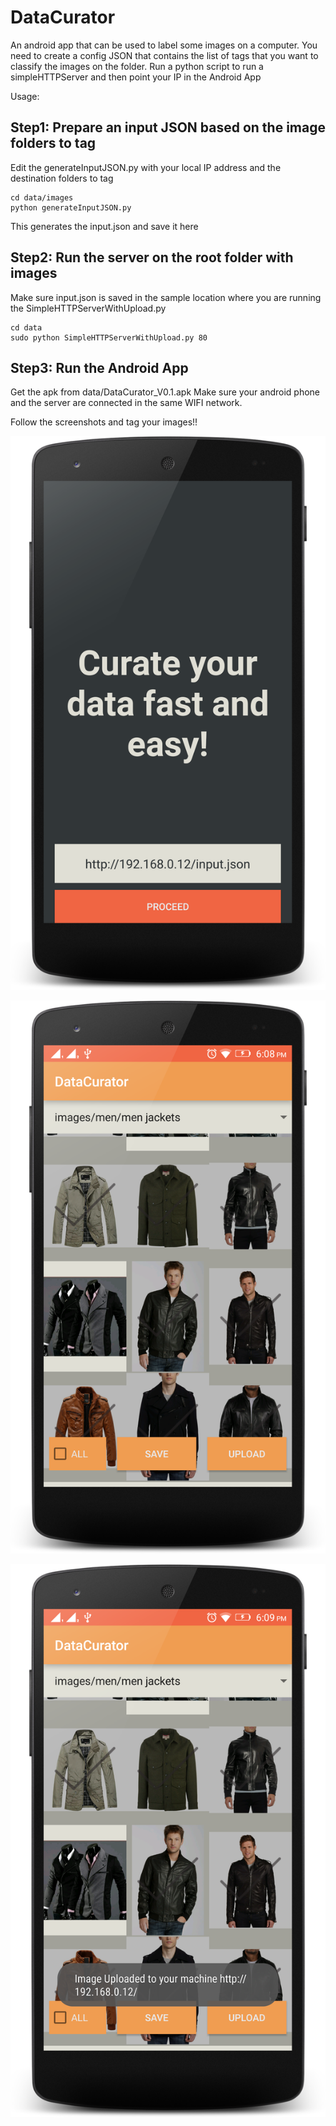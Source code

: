 # DataCurator
An android app that can be used to label some images on a computer. You need to create a config JSON that contains the list of tags that you want to classify the images on the folder. Run a python script to run a simpleHTTPServer and then point your IP in the Android App


Usage:

## Step1: Prepare an input JSON based on the image folders to tag ##

Edit the generateInputJSON.py with your local IP address and the destination folders to tag
```
cd data/images
python generateInputJSON.py 
```
This generates the input.json and save it here


## Step2: Run the server on the root folder with images ##
Make sure input.json is saved in the sample location where you are running the SimpleHTTPServerWithUpload.py
```
cd data
sudo python SimpleHTTPServerWithUpload.py 80
```

## Step3: Run the Android App ##

Get the apk from data/DataCurator_V0.1.apk
Make sure your android phone and the server are connected in the same WIFI network. 

Follow the screenshots and tag your images!!

![Login Page](/login.png "Login Page")


![Curate Page](/curate.png "Tagging Page")


![Upload results](/onupload_button.png "Upload by clicking on the upload button")
